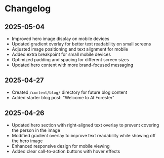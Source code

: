 # Changelog

## 2025-05-04
- Improved hero image display on mobile devices
- Updated gradient overlay for better text readability on small screens
- Adjusted image positioning and text alignment for mobile
- Added extra breakpoint for small mobile devices
- Optimized padding and spacing for different screen sizes
- Updated hero content with more brand-focused messaging

## 2025-04-27
- Created `/content/blog/` directory for future blog content
- Added starter blog post: "Welcome to AI Forester"

## 2025-04-26
- Updated hero section with right-aligned text overlay to prevent covering the person in the image
- Modified gradient overlay to improve text readability while showing off the hero image
- Enhanced responsive design for mobile viewing
- Added clear call-to-action buttons with hover effects
